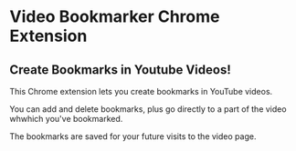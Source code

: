 # Video Bookmarker Chrome Extension

## Create Bookmarks in Youtube Videos!

This Chrome extension lets you create bookmarks in YouTube videos.

You can add and delete bookmarks, plus go directly to a part of the video whwhich you've bookmarked.

The bookmarks are saved for your future visits to the video page.
